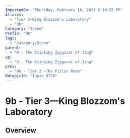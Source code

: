 ```yaml
---
ImportedOn: "Thursday, February 16, 2023 6:10:23 PM"
Aliases:
  - "Tier 3—King Blozzom's Laboratory"
  - "9b"
Category: "Scene"
Prefix: "9b"
Tags:
  - "Category/Scene"
parent:
  - "9 - The Stinking Ziggurat of Jing"
up:
  - "9 - The Stinking Ziggurat of Jing"
prev:
  - "9a - Tier 2 —The Pillar Room"
RWtopicId: "Topic_9730"
---
```

# 9b - Tier 3—King Blozzom's Laboratory
## Overview
